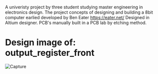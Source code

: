 A univeristy project by three student studying master engineering in electronics design.
The project concepts of designing and building a 8bit computer earlied developed by Ben Eater https://eater.net/
Designed in Altium designer.
PCB's manually built in a PCB lab by etching method.

# Design image of: output_register_front
![Capture](https://user-images.githubusercontent.com/61839712/76081248-ffdc6600-5fa8-11ea-8c7c-28a685bbff43.PNG)
